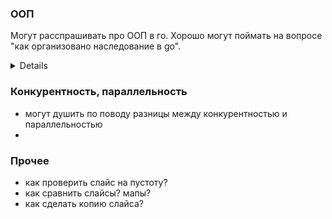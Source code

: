 ### ООП
Могут расспрашивать про ООП в го. Хорошо могут поймать на вопросе "как организовано наследование в go".
<details>
Тут важно понимать, что привычного наследования нет, но есть композиция, которая может перекрыть какие-то кейсы.

Можно пожевать пример

    type Transport struct{}
    func (t *Transport) Move() {
        fmt.Println("I'm moving")
    }  

    type Car struct {
        Transport
        Wheels int
    }
    type Plane struct {
        Transport
        Wings int
    }

То что мы сделали - это композиция. Теперь мы можем вызывать методы Transport через Car и Plane. Но если мы переопределим метод Move в Car, то он перекроет метод Move в Transport. То есть, если мы вызовем Move у Car, то вызовется метод Move из Car, а не из Transport.
</details>

### Конкурентность, параллельность
- могут душить по поводу разницы между конкурентностью и параллельностью
- 

### Прочее
- как проверить слайс на пустоту?
- как сравнить слайсы? мапы?
- как сделать копию слайса?